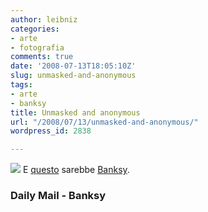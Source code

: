 ```yaml
---
author: leibniz
categories:
- arte
- fotografia
comments: true
date: '2008-07-13T18:05:10Z'
slug: unmasked-and-anonymous
tags:
- arte
- banksy
title: Unmasked and anonymous
url: "/2008/07/13/unmasked-and-anonymous/"
wordpress_id: 2838

---
```

[![](https://i.dailymail.co.uk/i/pix/2008/07/12/article-1034538-015A76E20000044D-277_468x372.jpg)](https://i.dailymail.co.uk/i/pix/2008/07/12/article-1034538-015A76E20000044D-277_468x372.jpg)
E [questo](https://www.dailymail.co.uk/femail/article-1034538/Graffiti-artist-Banksy-unmasked---public-schoolboy-middle-class-suburbia.html) sarebbe [Banksy](https://www.banksy.co.uk/).


### Daily Mail - Banksy
